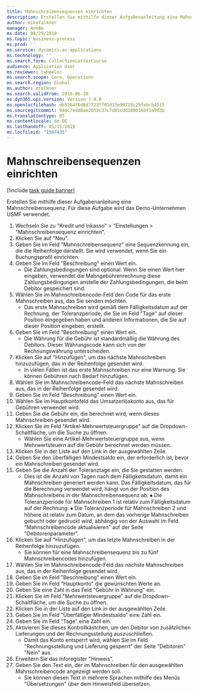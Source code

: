 ```yaml
---
title: Mahnschreibensequenzen einrichten
description: Erstellen Sie mithilfe dieser Aufgabenanleitung eine Mahnschreibensequenz.
author: mikefalkner
manager: AnnBe
ms.date: 08/29/2018
ms.topic: business-process
ms.prod: ''
ms.service: dynamics-ax-applications
ms.technology: ''
ms.search.form: CollectionLetterCourse
audience: Application User
ms.reviewer: twheeloc
ms.search.scope: Core, Operations
ms.search.region: Global
ms.author: mfalkner
ms.search.validFrom: 2016-06-30
ms.dyn365.ops.version: Version 7.0.0
ms.openlocfilehash: db5264f6d8d7723ff01d13e99728c2bfebcb4515
ms.sourcegitcommit: 9d4c7edd0ae2053c37c7d81cdd180b16bf3a9d3b
ms.translationtype: HT
ms.contentlocale: de-DE
ms.lasthandoff: 05/15/2019
ms.locfileid: "1567435"
---
```

# <a name="create-a-collection-letter-sequence"></a>Mahnschreibensequenzen einrichten

[!include [task guide banner](../../includes/task-guide-banner.md)]

Erstellen Sie mithilfe dieser Aufgabenanleitung eine Mahnschreibensequenz. Für diese Aufgabe wird das Demo-Unternehmen USMF verwendet.

1. Wechseln Sie zu "Kredit und Inkasso" > "Einstellungen > "Mahnschreibensequenz einrichten".
2. Klicken Sie auf "Neu".
3. Geben Sie im Feld "Mahnschreibensequenz" eine Sequenzkennung ein, die die Reihenfolge darstellt. Sie wird verwendet, wenn Sie ein Buchungsprofil einrichten.
4. Geben Sie im Feld "Beschreibung" einen Wert ein.
    * Die Zahlungsbedingungen sind optional. Wenn Sie einen Wert hier eingeben, verwendet die Mahngebührenrechnung diese Zahlungsbedingungen anstelle der Zahlungsbedingungen, die beim Debitor gespeichert sind.  
5. Wählen Sie im Mahnschreibencode-Feld den Code für das erste Mahnschreiben aus, das Sie senden möchten.
    * Das erste Mahnschreiben wird gemäß dem Fälligkeitsdatum auf der Rechnung, der Toleranzperiode, die Sie im Feld "Tage" auf dieser Position eingegeben haben und anderen Informationen, die Sie auf dieser Position eingeben, erstellt.  
6. Geben Sie im Feld "Beschreibung" einen Wert ein.
    * Die Währung für die Gebühr ist standardmäßig die Währung des Debitors. Dieser Währungscode kann sich von der Rechnungswährung unterscheiden.  
7. Klicken Sie auf "Hinzufügen", um das nächste Mahnschreiben hinzuzufügen, das in der Reihenfolge gesendet wird.
    * In vielen Fällen ist das erste Mahnschreiben nur eine Warnung. Sie können Gebühren nach Bedarf hinzufügen.  
8. Wählen Sie im Mahnschreibencode-Feld das nächste Mahnschreiben aus, das in der Reihenfolge gesendet wird.
9. Geben Sie im Feld "Beschreibung" einen Wert ein.
10. Wählen Sie im Hauptkontofeld das Umsatzerlöskonto aus, das für Gebühren verwendet wird.
11. Geben Sie die Gebühr ein, die berechnet wird, wenn dieses Mahnschreiben gesendet wird.
12. Klicken Sie im Feld "Artikel-Mehrwertsteuergruppe" auf die Dropdown-Schaltfläche, um die Suche zu öffnen.
    * Wählen Sie eine Artikel-Mehrwertsteuergruppe aus, wenn Mehrwertsteuern auf die Gebühr berechnet werden müssen.  
13. Klicken Sie in der Liste auf den Link in der ausgewählten Zeile.
14. Geben Sie den überfälligen Mindestsaldo ein, der erforderlich ist, bevor ein Mahnschreiben gesendet wird.
15. Geben Sie die Anzahl der Toleranztage ein, die Sie gestatten werden.
    * Dies ist die Anzahl von Tagen nach dem Fälligkeitsdatum, damit ein Mahnschreiben generiert werden kann. Das Fälligkeitsdatum, das für die Berechnung verwendet wird, hängt von der Position des Mahnschreibens in der Mahnschreibensequenz ab: ⦁ Die Toleranzperiode für Mahnschreiben 1 ist relativ zum Fälligkeitsdatum auf der Rechnung.  ⦁ Die Toleranzperiode für Mahnschreiben 2 und höhere ist relativ zum Datum, an dem das vorherige Mahnschreiben gebucht oder gedruckt wird, abhängig von der Auswahl im Feld "Mahnschreibencode aktualisieren" auf der Seite "Debitorenparameter".  
16. Klicken Sie auf "Hinzufügen", um das letzte Mahnschreiben in der Reihenfolge hinzuzufügen.
    * Sie können für eine Mahnschreibensequenz bis zu fünf Mahnschreibencodes hinzufügen.  
17. Wählen Sie im Mahnschreibencode-Feld das nächste Mahnschreiben aus, das in der Reihenfolge gesendet wird.
18. Geben Sie im Feld "Beschreibung" einen Wert ein.
19. Geben Sie im Feld "Hauptkonto" die gewünschten Werte an.
20. Geben Sie eine Zahl in das Feld "Gebühr in Währung" ein.
21. Klicken Sie im Feld "Mehrwertsteuergruppe" auf die Dropdown-Schaltfläche, um die Suche zu öffnen.
22. Klicken Sie in der Liste auf den Link in der ausgewählten Zeile.
23. Geben Sie im Feld "Überfälliger Mindestsaldo" eine Zahl ein.
24. Geben Sie im Feld "Tage" eine Zahl ein.
25. Aktivieren Sie dieses Kontrollkästchen, um den Debitor von zusätzlichen Lieferungen und der Rechnungsstellung auszuschließen.
    * Damit das Konto entsperrt wird, wählen Sie im Feld "Rechnungsstellung und Lieferung gesperrt" der Seite "Debitoren" "Nein" aus.  
26. Erweitern Sie das Inforegister "Hinweis".
27. Geben Sie den Text ein, der im Mahnschreiben für den ausgewählten Mahnschreibencode angezeigt werden soll.
    * Sie können diesen Text in mehrere Sprachen mithilfe des Menüs "Übersetzungen" über dem Hinweisfeld übersetzen.  

